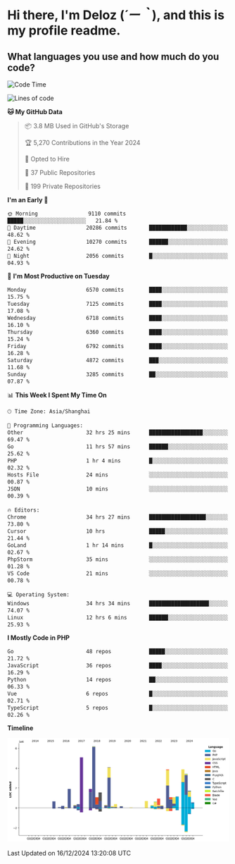 # **Hi there, I'm Deloz (*´ー｀*), and this is my profile readme.**

## **What languages you use and how much do you code?**

<!--START_SECTION:waka-->
![Code Time](http://img.shields.io/badge/Code%20Time-5%2C286%20hrs%2045%20mins-blue)

![Lines of code](https://img.shields.io/badge/From%20Hello%20World%20I%27ve%20Written-44.0%20million%20lines%20of%20code-blue)

**🐱 My GitHub Data** 

> 📦 3.8 MB Used in GitHub's Storage 
 > 
> 🏆 5,270 Contributions in the Year 2024
 > 
> 💼 Opted to Hire
 > 
> 📜 37 Public Repositories 
 > 
> 🔑 199 Private Repositories 
 > 
**I'm an Early 🐤** 

```text
🌞 Morning                9110 commits        █████░░░░░░░░░░░░░░░░░░░░   21.84 % 
🌆 Daytime                20286 commits       ████████████░░░░░░░░░░░░░   48.62 % 
🌃 Evening                10270 commits       ██████░░░░░░░░░░░░░░░░░░░   24.62 % 
🌙 Night                  2056 commits        █░░░░░░░░░░░░░░░░░░░░░░░░   04.93 % 
```
📅 **I'm Most Productive on Tuesday** 

```text
Monday                   6570 commits        ████░░░░░░░░░░░░░░░░░░░░░   15.75 % 
Tuesday                  7125 commits        ████░░░░░░░░░░░░░░░░░░░░░   17.08 % 
Wednesday                6718 commits        ████░░░░░░░░░░░░░░░░░░░░░   16.10 % 
Thursday                 6360 commits        ████░░░░░░░░░░░░░░░░░░░░░   15.24 % 
Friday                   6792 commits        ████░░░░░░░░░░░░░░░░░░░░░   16.28 % 
Saturday                 4872 commits        ███░░░░░░░░░░░░░░░░░░░░░░   11.68 % 
Sunday                   3285 commits        ██░░░░░░░░░░░░░░░░░░░░░░░   07.87 % 
```


📊 **This Week I Spent My Time On** 

```text
🕑︎ Time Zone: Asia/Shanghai

💬 Programming Languages: 
Other                    32 hrs 25 mins      █████████████████░░░░░░░░   69.47 % 
Go                       11 hrs 57 mins      ██████░░░░░░░░░░░░░░░░░░░   25.62 % 
PHP                      1 hr 4 mins         █░░░░░░░░░░░░░░░░░░░░░░░░   02.32 % 
Hosts File               24 mins             ░░░░░░░░░░░░░░░░░░░░░░░░░   00.87 % 
JSON                     10 mins             ░░░░░░░░░░░░░░░░░░░░░░░░░   00.39 % 

🔥 Editors: 
Chrome                   34 hrs 27 mins      ██████████████████░░░░░░░   73.80 % 
Cursor                   10 hrs              █████░░░░░░░░░░░░░░░░░░░░   21.44 % 
GoLand                   1 hr 14 mins        █░░░░░░░░░░░░░░░░░░░░░░░░   02.67 % 
PhpStorm                 35 mins             ░░░░░░░░░░░░░░░░░░░░░░░░░   01.28 % 
VS Code                  21 mins             ░░░░░░░░░░░░░░░░░░░░░░░░░   00.78 % 

💻 Operating System: 
Windows                  34 hrs 34 mins      ███████████████████░░░░░░   74.07 % 
Linux                    12 hrs 6 mins       ██████░░░░░░░░░░░░░░░░░░░   25.93 % 
```

**I Mostly Code in PHP** 

```text
Go                       48 repos            █████░░░░░░░░░░░░░░░░░░░░   21.72 % 
JavaScript               36 repos            ████░░░░░░░░░░░░░░░░░░░░░   16.29 % 
Python                   14 repos            ██░░░░░░░░░░░░░░░░░░░░░░░   06.33 % 
Vue                      6 repos             █░░░░░░░░░░░░░░░░░░░░░░░░   02.71 % 
TypeScript               5 repos             █░░░░░░░░░░░░░░░░░░░░░░░░   02.26 % 
```



**Timeline**

![Lines of Code chart](https://raw.githubusercontent.com/deloz/deloz/main/assets/bar_graph.png)


 Last Updated on 16/12/2024 13:20:08 UTC
<!--END_SECTION:waka-->
